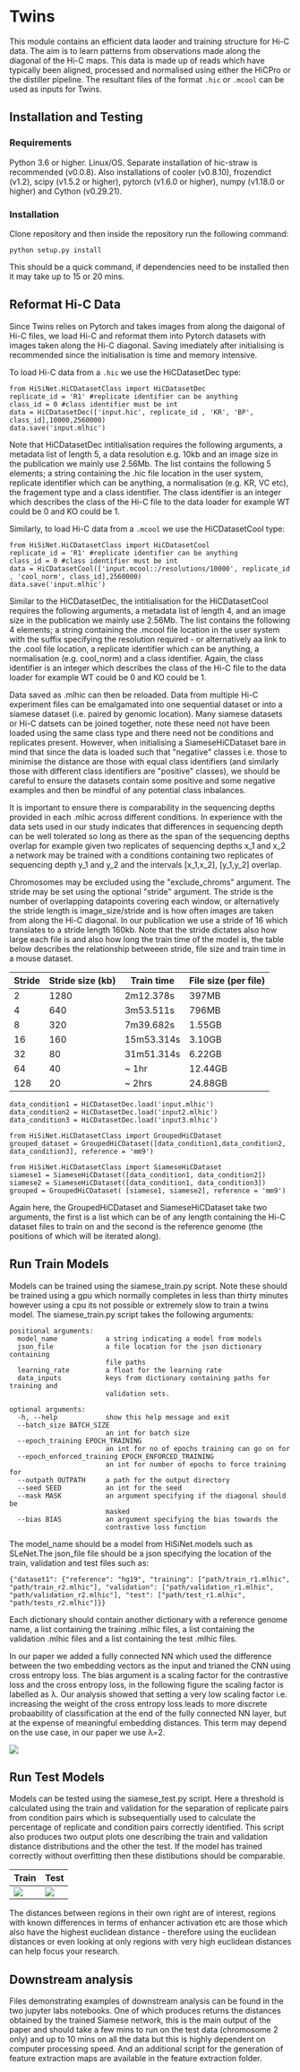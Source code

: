 # Twins
This module contains an efficient data laoder and training structure for Hi-C data. The aim is to learn patterns from observations made along the diagonal of the Hi-C maps. This data is made up of reads which have typically been aligned, processed and normalised using either the HiCPro or the distiller pipeline. The resultant files of the format `.hic` or `.mcool` can be used as inputs for Twins. 

## Installation and Testing

### Requirements 
Python 3.6 or higher. Linux/OS. Separate installation of hic-straw is recommended (v0.0.8). Also installations of cooler (v0.8.10),  frozendict (v1.2), scipy (v1.5.2 or higher), pytorch (v1.6.0 or higher), numpy (v1.18.0 or higher) and Cython (v0.29.21). 

### Installation 
Clone repository and then inside the repository run the following command: 

``` python setup.py install ```

This should be a quick command, if dependencies need to be installed then it may take up to 15 or 20 mins. 

## Reformat Hi-C Data 
Since Twins relies on Pytorch and takes images from along the daigonal of Hi-C files, we load Hi-C and reformat them into Pytorch datasets with images taken along the Hi-C diagonal. Saving imediately after initialising is recommended since the initialisation is time and memory intensive.
 
To load Hi-C data from a `.hic` we use the HiCDatasetDec type:

```
from HiSiNet.HiCDatasetClass import HiCDatasetDec
replicate_id = 'R1' #replicate identifier can be anything  
class_id = 0 #class identifier must be int 
data = HiCDatasetDec(['input.hic', replicate_id , 'KR', 'BP', class_id],10000,2560000)
data.save('input.mlhic')
```

Note that HiCDatasetDec intitialisation requires the following arguments, a metadata list of length 5, a data resolution e.g. 10kb and an image size in the publication we mainly use 2.56Mb. The list contains the following 5 elements; a string containing the .hic file location in the user system,  replicate identifier which can be anything, a normalisation (e.g. KR, VC etc), the fragement type and a class identifier. The class identifier is an integer which describes the class of the Hi-C file to the data loader for example WT could be 0 and KO could be 1. 

Similarly, to load Hi-C data from a `.mcool` we use the HiCDatasetCool type: 

```
from HiSiNet.HiCDatasetClass import HiCDatasetCool
replicate_id = 'R1' #replicate identifier can be anything  
class_id = 0 #class identifier must be int 
data = HiCDatasetCool(['input.mcool::/resolutions/10000', replicate_id , 'cool_norm', class_id],2560000)
data.save('input.mlhic')
```

Similar to the HiCDatasetDec, the intitialisation for the HiCDatasetCool requires the following arguments, a metadata list of length 4, and an image size in the publication we mainly use 2.56Mb. The list contains the following 4 elements; a string containing the .mcool file location in the user system with the suffix specifying the resolution required - or alternatively aa link to the .cool file location, a replicate identifier which can be anything, a normalisation (e.g. cool_norm) and a class identifier. Again, the class identifier is an integer which describes the class of the Hi-C file to the data loader for example WT could be 0 and KO could be 1. 

Data saved as .mlhic can then be reloaded. Data from multiple Hi-C experiment files can be emalgamated into one sequential dataset or into a siamese dataset (i.e. paired by genomic location). Many siamese datasets or Hi-C datsets can be joined together, note these need not have been loaded using the same class type and there need not be conditions and replicates present. However, when initialising a SiameseHiCDataset bare in mind that since the data is loaded such that "negative" classes i.e. those to minimise the distance are those with equal class identifiers (and similarly those with different class identifiers are "positive" classes), we should be careful to ensure the datasets contain some positive and some negative examples and then be mindful of any potential class inbalances.

It is important to ensure there is comparability in the sequencing depths provided in each .mlhic across different conditions. In experience with the data sets used in our study indicates that differences in sequencing depth can be well tolerated so long as there as the span of the sequencing depths overlap for example given two replicates of sequencing depths x_1 and x_2 a network may be trained with a conditions containing two replicates of sequencing depth y_1 and y_2 and the intervals [x_1,x_2], [y_1,y_2] overlap. 

Chromosomes may be excluded using the "exclude_chroms" argument. The stride may be set using the optional "stride" argument. The stride is the number of overlapping datapoints covering each window, or alternatively the stride length is image_size/stride and is how often images are taken from along the Hi-C diagonal. In our publication we use a stride of 16 which translates to a stride length 160kb. Note that the stride dictates also how large each file is and also how long the train time of the model is, the table below describes the relationship betweeen stride, file size and train time in a mouse dataset.


| Stride | Stride size (kb)	| Train time                           | File size  (per file) |
| ------ | ---------------- |------------------------------------  |---------------------- |
| 2	     | 1280	            |  2m12.378s                           |397MB                  |
| 4	     | 640              |	3m53.511s	                           | 796MB                 |
| 8	     | 320              |	7m39.682s                            |	1.55GB               |
| 16     |	160	            | 15m53.314s                           |3.10GB                 |
| 32	   |80	              | 31m51.314s                           |6.22GB                 |
|  64    |	40	            | ~ 1hr                                |12.44GB                |
| 128	   | 20               |	~ 2hrs	                             |  24.88GB              |


```
data_condition1 = HiCDatasetDec.load('input.mlhic')
data_condition2 = HiCDatasetDec.load('input2.mlhic')
data_condition3 = HiCDatasetDec.load('input3.mlhic')

from HiSiNet.HiCDatasetClass import GroupedHiCDataset
grouped_dataset = GroupedHiCDataset([data_condition1,data_condition2, data_condition3], reference = 'mm9')

from HiSiNet.HiCDatasetClass import SiameseHiCDataset
siamese1 = SiameseHiCDataset([data_condition1, data_condition2]) 
siamese2 = SiameseHiCDataset([data_condition1, data_condition3])
grouped = GroupedHiCDataset( [siamese1, siamese2], reference = 'mm9')

```

Again here, the GroupedHiCDataset and SiameseHiCDataset take two arguments, the first is a list which can be of any length containing the Hi-C dataset files to train on and the second is the reference genome (the positions of which will be iterated along). 


## Run Train Models 
Models can be trained using the siamese_train.py script. Note these should be trained using a gpu which normally completes in less than thirty minutes however using a cpu its not possible or extremely slow to train a twins model. The siamese_train.py script takes the following arguments:
```
positional arguments:
  model_name            a string indicating a model from models
  json_file             a file location for the json dictionary containing
                        file paths
  learning_rate         a float for the learning rate
  data_inputs           keys from dictionary containing paths for training and
                        validation sets.

optional arguments:
  -h, --help            show this help message and exit
  --batch_size BATCH_SIZE
                        an int for batch size
  --epoch_training EPOCH_TRAINING
                        an int for no of epochs training can go on for
  --epoch_enforced_training EPOCH_ENFORCED_TRAINING
                        an int for number of epochs to force training for
  --outpath OUTPATH     a path for the output directory
  --seed SEED           an int for the seed
  --mask MASK           an argument specifying if the diagonal should be
                        masked
  --bias BIAS           an argument specifying the bias towards the
                        contrastive loss function
```
The model_name should be a model from HiSiNet.models such as SLeNet.The json_file file should be a json specifying the location of the train, validation and test files such as: 

```
{"dataset1": {"reference": "hg19", "training": ["path/train_r1.mlhic", "path/train_r2.mlhic"], "validation": ["path/validation_r1.mlhic", "path/validation_r2.mlhic"], "test": ["path/test_r1.mlhic", "path/tests_r2.mlhic"]}}
```
Each dictionary should contain another dictionary with a reference genome name, a list containing the training .mlhic files, a list containing the validation .mlhic files and a list containing the test .mlhic files.

In our paper we added a fully connected NN which used the difference between the two embedding vectors as the input and trianed the CNN using cross entropy loss. The bias argument is a scaling factor for the contrastive loss and the cross entropy loss, in the following figure the scaling factor is labelled as  λ. Our analysis showed that setting a very low scaling factor i.e. increasing the weight of the cross entropy loss leads to more discrete probaability of classification at the end of the fully connected NN layer, but at the expense of meaningful embedding distances. This term may depend on the use case, in our paper we use λ=2. 

![](output_example/loss_types_bias.png)


## Run Test Models

Models can be tested using the siamese_test.py script. Here a threshold is calculated using the train and validation for the separation of replicate pairs from condition pairs which is subsequentially used to calculate the percentage of replicate and condition pairs correctly identified. This script also produces two output plots one describing the train and validation distance distributions and the other the test. If the model has trained correctly without overfitting then these distibutions should be comparable. 

| Train |  Test |
| ------ | ------ |
| ![](output_example/train_dist.png)  | ![](output_example/test_dist.png)|

The distances between regions in their own right are of interest, regions with known differences in terms of enhancer activation etc are those which also have the highest euclidean distance - therefore using the euclidean distances or even looking at only regions with very high euclidean distances can help focus your research. 

## Downstream analysis
Files demonstrating examples of downstream analysis can be found in the two jupyter labs notebooks. One of which produces returns the distances obtained by the trained Siamese network, this is the main output of the paper and should take a few mins to run on the test data (chromosome 2 only) and up to 10 mins on all the data but this is highly dependent on computer processing speed.  And an additional script for the generation of feature extraction maps are available in the feature extraction folder. 

